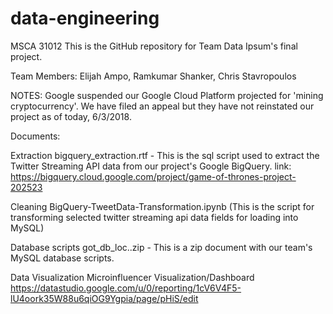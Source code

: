 # data-engineering


MSCA 31012
This is the GitHub repository for Team Data Ipsum's final project.  


Team Members:
Elijah Ampo, Ramkumar Shanker, Chris Stavropoulos


NOTES: Google suspended our Google Cloud Platform projected for 'mining cryptocurrency'. We have filed an appeal but they have not reinstated our project as of today, 6/3/2018.  




Documents:

  Extraction
    bigquery_extraction.rtf - This is the sql script used to extract the Twitter Streaming API data from our  project's Google BigQuery. link: https://bigquery.cloud.google.com/project/game-of-thrones-project-202523


  Cleaning
    BigQuery-TweetData-Transformation.ipynb (This is the script for transforming selected twitter streaming api data fields for loading into MySQL)



  Database scripts
    got_db_loc..zip - This is a zip document with our team's MySQL database scripts.
    
  Data Visualization
    Microinfluencer Visualization/Dashboard
    https://datastudio.google.com/u/0/reporting/1cV6V4F5-lU4oork35W88u6qiOG9Ygpia/page/pHiS/edit
    
